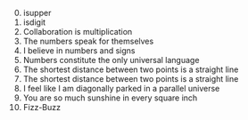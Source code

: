 0. isupper
1. isdigit
2. Collaboration is multiplication
3. The numbers speak for themselves
4. I believe in numbers and signs
5. Numbers constitute the only universal language
6. The shortest distance between two points is a straight line
6. The shortest distance between two points is a straight line
7. I feel like I am diagonally parked in a parallel universe
8. You are so much sunshine in every square inch
9. Fizz-Buzz
